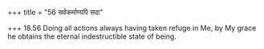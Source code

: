 +++
title = "56 सर्वकर्माण्यपि सदा"

+++
18.56 Doing all actions always having taken refuge in Me, by My grace he
obtains the eternal indestructible state of being.
